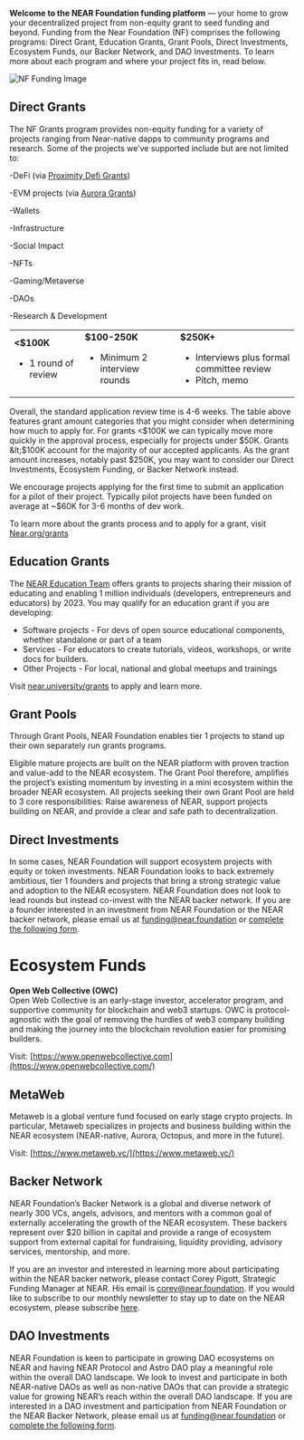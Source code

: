 **Welcome to the NEAR Foundation funding platform** — your home to grow your decentralized project from non-equity grant to seed funding and beyond. Funding from the Near Foundation (NF) comprises the following programs: Direct Grant, Education Grants, Grant Pools, Direct Investments, Ecosystem Funds, our Backer Network, and DAO Investments. To learn more about each program and where your project fits in, read below.

![NF Funding Image](https://github.com/near/wiki/blob/master/wiki/ecosystem/nffunding.png)

## Direct Grants

The NF Grants program provides non-equity funding for a variety of projects ranging from Near-native dapps to community programs and research. Some of the projects we’ve supported include but are not limited to:

-DeFi (via [Proximity Defi Grants](https://form.jotform.com/212877151135050)) 

-EVM projects (via [Aurora Grants](http://aurora.dev/grants))

-Wallets

-Infrastructure

-Social Impact

-NFTs

-Gaming/Metaverse

-DAOs

-Research & Development


<table>
  <tr>
   <td><strong>&lt;$100K</strong>
<ul>

<li>1 round of review
</li>
</ul>
   </td>
   <td><strong>$100-250K</strong>
<ul>

<li>Minimum 2 interview rounds
</li>
</ul>
   </td>
   <td><strong>$250K+</strong>
<ul>

<li>Interviews plus formal committee review
<li>Pitch, memo

</li>
</ul>
   </td>
  </tr>
</table>


Overall, the standard application review time is 4-6 weeks. The table above features grant amount categories that you might consider when determining how much to apply for. For grants &lt;$100K we can typically move more quickly in the approval process, especially for projects under $50K. Grants &lt;$100K account for the majority of our accepted applicants. As the grant amount increases, notably past $250K, you may want to consider our Direct Investments, Ecosystem Funding, or Backer Network instead.


We encourage projects applying for the first time to submit an application for a pilot of their project. Typically pilot projects have been funded on average at ~$60K for 3-6 months of dev work.

To learn more about the grants process and to apply for a grant, visit [Near.org/grants](Near.org/grants)


## Education Grants

The [NEAR Education Team](http://near.university/grants) offers grants to projects sharing their mission of educating and enabling 1 million individuals (developers, entrepreneurs and educators) by 2023. You may qualify for an education grant if you are developing:



* Software projects - For devs of open source educational components, whether standalone or part of a team
* Services - For educators to create tutorials, videos, workshops, or write docs for builders.
* Other Projects - For local, national and global meetups and trainings

Visit [near.university/grants](http://near.university/grants) to apply and learn more.


## Grant Pools

Through Grant Pools, NEAR Foundation enables tier 1 projects to stand up their own separately run grants programs.  

Eligible mature projects are built on the NEAR platform with proven traction and value-add to the NEAR ecosystem. The Grant Pool therefore, amplifies the project’s existing momentum by investing in a mini ecosystem within the broader NEAR ecosystem. All projects seeking their own Grant Pool are held to 3 core responsibilities:  Raise awareness of NEAR, support projects building on NEAR, and provide a clear and safe path to decentralization.


## Direct Investments

In some cases, NEAR Foundation will support ecosystem projects with equity or token investments. NEAR Foundation looks to back extremely ambitious, tier 1 founders and projects that bring a strong strategic value and adoption to the NEAR ecosystem. NEAR Foundation does not look to lead rounds but instead co-invest with the NEAR backer network. If you are a founder interested in an investment from NEAR Foundation or the NEAR backer network, please email us at funding@near.foundation or [complete the following form](https://nearprotocol1001.typeform.com/nearvcnetwork?typeform-source=www.google.com).


# Ecosystem Funds

**Open Web Collective (OWC)** \
Open Web Collective is an early-stage investor, accelerator program, and supportive community for blockchain and web3 startups. OWC is protocol-agnostic with the goal of removing the hurdles of web3 company building and making the journey into the blockchain revolution easier for promising builders.

Visit: [https://www.openwebcollective.com](https://www.openwebcollective.com/)


## MetaWeb

Metaweb is a global venture fund focused on early stage crypto projects. In particular, Metaweb specializes in projects and business building within the NEAR ecosystem (NEAR-native, Aurora, Octopus, and more in the future).

Visit: [https://www.metaweb.vc/](https://www.metaweb.vc/)


## Backer Network

NEAR Foundation’s Backer Network is a global and diverse network of nearly 300 VCs, angels, advisors, and mentors with a common goal of externally accelerating the growth of the NEAR ecosystem. These backers represent over $20 billion in capital and provide a range of ecosystem support from external capital for fundraising, liquidity providing, advisory services, mentorship, and more.

If you are an investor and interested in learning more about participating within the NEAR backer network, please contact Corey Pigott, Strategic Funding Manager at NEAR. His email is corey@near.foundation. If you would like to subscribe to our monthly newsletter to stay up to date on the NEAR ecosystem, please subscribe [here](https://near.us14.list-manage.com/subscribe?u=faedf5dec8739fb92e05b4131&id=cdc7be7d09). 


## DAO Investments

NEAR Foundation is keen to participate in growing DAO ecosystems on NEAR and having NEAR Protocol and Astro DAO play a meaningful role within the overall DAO landscape. We look to invest and participate in both NEAR-native DAOs as well as non-native DAOs that can provide a strategic value for growing NEAR’s reach within the overall DAO landscape. If you are interested in a DAO investment and participation from NEAR Foundation or the NEAR Backer Network, please email us at funding@near.foundation or [complete the following form](https://nearprotocol1001.typeform.com/nearvcnetwork?typeform-source=www.google.com).
